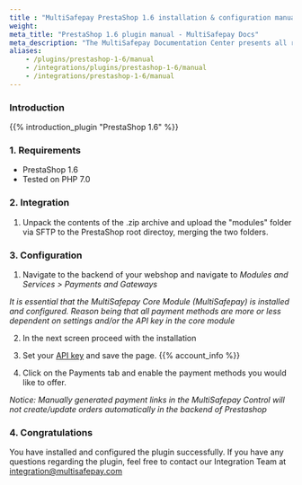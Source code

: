 ```yaml
---
title : "MultiSafepay PrestaShop 1.6 installation & configuration manual"
weight:
meta_title: "PrestaShop 1.6 plugin manual - MultiSafepay Docs"
meta_description: "The MultiSafepay Documentation Center presents all relevant information about our Plugins and API. You can also find support pages for payment methods, tools and general questions as well as the contact details of our Support and Integration Teams."
aliases:
    - /plugins/prestashop-1-6/manual
    - /integrations/plugins/prestashop-1-6/manual
    - /integrations/prestashop-1-6/manual
---
```


### Introduction

{{% introduction_plugin "PrestaShop 1.6" %}}

### 1. Requirements
- PrestaShop 1.6
- Tested on PHP 7.0

### 2. Integration
1. Unpack the contents of the .zip archive and upload the "modules" folder via SFTP to the PrestaShop root directoy, merging the two folders.

### 3. Configuration
1. Navigate to the backend of your webshop and navigate to _Modules and Services > Payments and Gateways_

_It is essential that the MultiSafepay Core Module (MultiSafepay) is installed and configured. Reason being that all payment methods are more or less dependent on settings and/or the API key in the core module_

2. In the next screen proceed with the installation

3. Set your [API key](/faq/general/glossary/#api-key) and save the page. {{% account_info %}}


4. Click on the Payments tab and enable the payment methods you would like to offer.

_Notice: Manually generated payment links in the MultiSafepay Control will not create/update orders automatically in the backend of Prestashop_

### 4. Congratulations
You have installed and configured the plugin successfully. If you have any questions regarding the plugin, feel free to contact our Integration Team at <integration@multisafepay.com>
